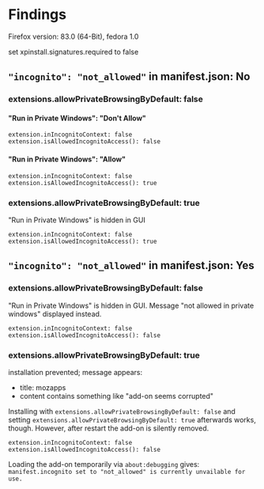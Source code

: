 # Findings

Firefox version: 83.0 (64-Bit), fedora 1.0

set xpinstall.signatures.required to false

## `"incognito": "not_allowed"` in manifest.json: No

### extensions.allowPrivateBrowsingByDefault: false

#### "Run in Private Windows": "Don't Allow"

    extension.inIncognitoContext: false
    extension.isAllowedIncognitoAccess(): false

#### "Run in Private Windows": "Allow"

    extension.inIncognitoContext: false
    extension.isAllowedIncognitoAccess(): true

### extensions.allowPrivateBrowsingByDefault: true

"Run in Private Windows" is hidden in GUI

    extension.inIncognitoContext: false
    extension.isAllowedIncognitoAccess(): true

## `"incognito": "not_allowed"` in manifest.json: Yes

### extensions.allowPrivateBrowsingByDefault: false

"Run in Private Windows" is hidden in GUI. Message "not allowed in private windows" displayed instead.

    extension.inIncognitoContext: false
    extension.isAllowedIncognitoAccess(): false

### extensions.allowPrivateBrowsingByDefault: true

installation prevented; message appears:

- title: mozapps
- content contains something like "add-on seems corrupted"

Installing with `extensions.allowPrivateBrowsingByDefault: false` and setting `extensions.allowPrivateBrowsingByDefault: true` afterwards works, though. However, after restart the add-on is silently removed.

    extension.inIncognitoContext: false
    extension.isAllowedIncognitoAccess(): false

Loading the add-on temporarily via `about:debugging` gives: `manifest.incognito set to "not_allowed" is currently unvailable for use.`
